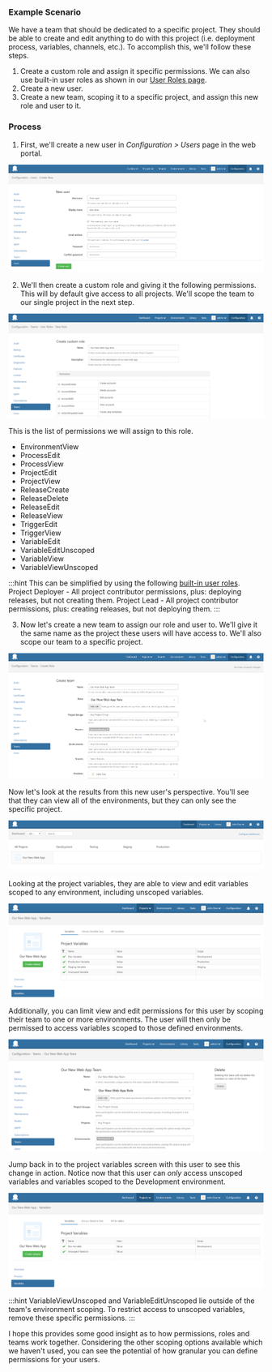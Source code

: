 ### Example Scenario
We have a team that should be dedicated to a specific project. They should be able to create and edit anything to do with this project (i.e. deployment process, variables, channels, etc.). To accomplish this, we'll follow these steps.

1. Create a custom role and assign it specific permissions. We can also use built-in user roles as shown in our [User Roles page](https://octopus.com/docs/administration/managing-users-and-teams/user-roles).
2. Create a new user.
2. Create a new team, scoping it to a specific project, and assign this new role and user to it.

### Process

1. First, we'll create a new user in *Configuration > Users* page in the web portal.

![Adding a new user](new_user.png)

2. We'll then create a custom role and giving it the following permissions. This will by default give access to all projects. We'll scope the team to our single project in the next step.

![Adding a new role](new_role.png)

This is the list of permissions we will assign to this role.

- EnvironmentView
- ProcessEdit
- ProcessView
- ProjectEdit
- ProjectView
- ReleaseCreate
- ReleaseDelete
- ReleaseEdit
- ReleaseView
- TriggerEdit
- TriggerView
- VariableEdit
- VariableEditUnscoped
- VariableView
- VariableViewUnscoped

:::hint
This can be simplified by using the following [built-in user roles](https://octopus.com/docs/administration/managing-users-and-teams/user-roles).
Project Deployer - All project contributor permissions, plus: deploying releases, but not creating them.
Project Lead - All project contributor permissions, plus: creating releases, but not deploying them.
:::

3. Now let's create a new team to assign our role and user to. We'll give it the same name as the project these users will have access to. We'll also scope our team to a specific project.

![Adding a new team](new_team.png)

Now let's look at the results from this new user's perspective. You'll see that they can view all of the environments, but they can only see the specific project.

![Developer's perspective](Developer_dashboard.png)

Looking at the project variables, they are able to view and edit variables scoped to any environment, including unscoped variables.

![Project variables](Project_Variables.png)

Additionally, you can limit view and edit permissions for this user by scoping their team to one or more environments. The user will then only be permissed to access variables scoped to those defined environments.

![Scoping team to environment](Team_Environment_Scope.png)

Jump back in to the project variables screen with this user to see this change in action. Notice now that this user can *only* access unscoped variables and variables scoped to the Development environment.

![Project variables scoped](Project_Variables_Scoped.png)

:::hint
VariableViewUnscoped and VariableEditUnscoped lie outside of the team's environment scoping. To restrict access to unscoped variables, remove these specific permissions.
:::

I hope this provides some good insight as to how permissions, roles and teams work together. Considering the other scoping options available which we haven't used, you can see the potential of how granular you can define permissions for your users.
